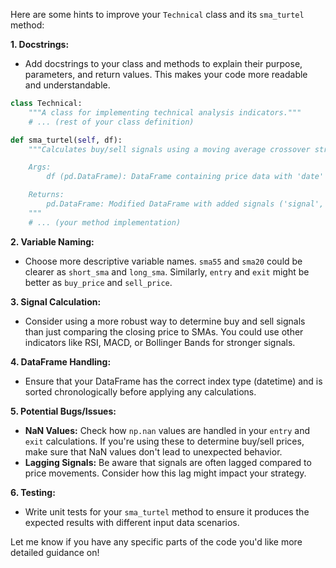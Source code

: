 Here are some hints to improve your `Technical` class and its `sma_turtel` method:

**1. Docstrings:**

   - Add docstrings to your class and methods to explain their purpose, parameters, and return values. This makes your code more readable and understandable.

   ```python
   class Technical:
       """A class for implementing technical analysis indicators."""
       # ... (rest of your class definition)

   def sma_turtel(self, df):
       """Calculates buy/sell signals using a moving average crossover strategy.

       Args:
           df (pd.DataFrame): DataFrame containing price data with 'date' and 'close' columns.

       Returns:
           pd.DataFrame: Modified DataFrame with added signals ('signal', 'entry', 'exit', 'buy_signal', 'sell_signal').
       """
       # ... (your method implementation)
   ```

**2. Variable Naming:**

   - Choose more descriptive variable names. `sma55` and `sma20` could be clearer as `short_sma` and `long_sma`. Similarly, `entry` and `exit` might be better as `buy_price` and `sell_price`.

**3. Signal Calculation:**

   - Consider using a more robust way to determine buy and sell signals than just comparing the closing price to SMAs. You could use other indicators like RSI, MACD, or Bollinger Bands for stronger signals.

**4. DataFrame Handling:**

   - Ensure that your DataFrame has the correct index type (datetime) and is sorted chronologically before applying any calculations. 


**5. Potential Bugs/Issues:**

   - **NaN Values:**  Check how `np.nan` values are handled in your `entry` and `exit` calculations. If you're using these to determine buy/sell prices, make sure that NaN values don't lead to unexpected behavior.
   - **Lagging Signals:** Be aware that signals are often lagged compared to price movements.  Consider how this lag might impact your strategy.

**6. Testing:**


- Write unit tests for your `sma_turtel` method to ensure it produces the expected results with different input data scenarios.

Let me know if you have any specific parts of the code you'd like more detailed guidance on!